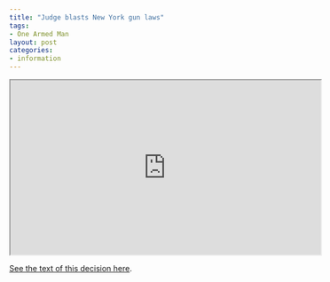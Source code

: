 ```yaml
---
title: "Judge blasts New York gun laws"
tags:
- One Armed Man
layout: post
categories:
- information
---
```


<iframe width="560" height="315" src="https://www.youtube.com/embed/OlXpGOWIeug" title="Judge BLASTS New York's Gun Laws ..."></iframe>

[See the text of this decision here](https://www.trigger-treat.com/20220831-antonyuk-v-bruen/index.html).
